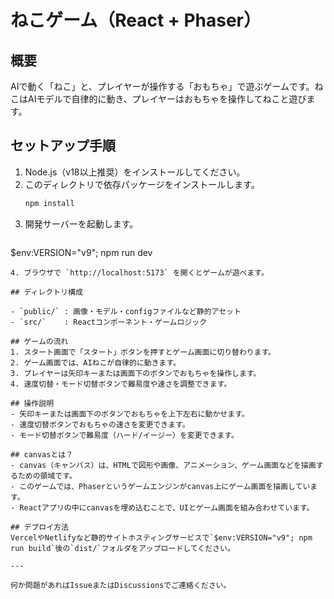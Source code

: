# ねこゲーム（React + Phaser）

## 概要
AIで動く「ねこ」と、プレイヤーが操作する「おもちゃ」で遊ぶゲームです。ねこはAIモデルで自律的に動き、プレイヤーはおもちゃを操作してねこと遊びます。

## セットアップ手順

1. Node.js（v18以上推奨）をインストールしてください。
2. このディレクトリで依存パッケージをインストールします。
   ```sh
   npm install
   ```
3. 開発サーバーを起動します。
   ```sh
  $env:VERSION="v9"; npm run dev
   ```
4. ブラウザで `http://localhost:5173` を開くとゲームが遊べます。

## ディレクトリ構成

- `public/` : 画像・モデル・configファイルなど静的アセット
- `src/`    : Reactコンポーネント・ゲームロジック

## ゲームの流れ
1. スタート画面で「スタート」ボタンを押すとゲーム画面に切り替わります。
2. ゲーム画面では、AIねこが自律的に動きます。
3. プレイヤーは矢印キーまたは画面下のボタンでおもちゃを操作します。
4. 速度切替・モード切替ボタンで難易度や速さを調整できます。

## 操作説明
- 矢印キーまたは画面下のボタンでおもちゃを上下左右に動かせます。
- 速度切替ボタンでおもちゃの速さを変更できます。
- モード切替ボタンで難易度（ハード/イージー）を変更できます。

## canvasとは？
- canvas（キャンバス）は、HTMLで図形や画像、アニメーション、ゲーム画面などを描画するための領域です。
- このゲームでは、Phaserというゲームエンジンがcanvas上にゲーム画面を描画しています。
- Reactアプリの中にcanvasを埋め込むことで、UIとゲーム画面を組み合わせています。

## デプロイ方法
VercelやNetlifyなど静的サイトホスティングサービスで`$env:VERSION="v9"; npm run build`後の`dist/`フォルダをアップロードしてください。

---

何か問題があればIssueまたはDiscussionsでご連絡ください。